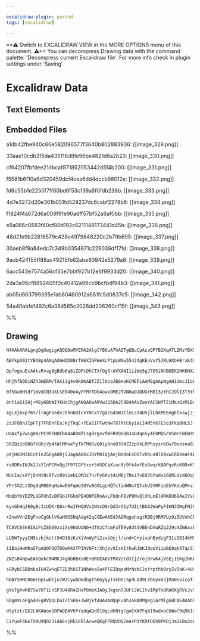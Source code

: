 ```yaml
---

excalidraw-plugin: parsed
tags: [excalidraw]

---
```

==⚠  Switch to EXCALIDRAW VIEW in the MORE OPTIONS menu of this document. ⚠== You can decompress Drawing data with the command palette: 'Decompress current Excalidraw file'. For more info check in plugin settings under 'Saving'


# Excalidraw Data
## Text Elements
## Embedded Files
a1db42fbe940c66e582096577f3640b802883936: [[image_329.png]]

33aae10cdb215da435118d8fe96be4821d6a2b23: [[image_330.png]]

cf64207fbfdee21dbcaf871852053442d5f4b200: [[image_331.png]]

f5581b6f10a6d320459dcf4cea6dd4dccb98012e: [[image_332.png]]

fd6c55b1e2250f7ff60bd6f53cf39a5f0fdb238b: [[image_333.png]]

4d7e3272d20e361b051fd529237dc6cabf2278b8: [[image_334.png]]

f1824f4a672d6a009f91e90adff57bf52a6af0bb: [[image_335.png]]

e5a066c0583f40cf89d192c6211149173441d45b: [[image_336.png]]

48d21e9b22816579c428e4979848220c2b79b695: [[image_337.png]]

30aeb8f9a84edc7c349b0354871c229039df17fd: [[image_338.png]]

9acb424155ff88ac49215fb62abe80942e5279a8: [[image_339.png]]

6acc543e7574a56cf35e7bbf927b12e6f9933d20: [[image_340.png]]

2da3a96cf8892405f0c40412a99cb9bcfbdf94b3: [[image_341.png]]

ab05d663799395e1ab60460912a681fc5d0837c5: [[image_342.png]]

54a40abfe1492c6a38d565c2026dd206260cf15f: [[image_343.png]]

%%
## Drawing
```compressed-json
N4KAkARALgngDgUwgLgAQQQDwMYEMA2AlgCYBOuA7hADTgQBuCpAzoQPYB2KqATLZMzYBXUtiRoIACyhQ4zZAHoFAc0JRJQgEYA6bGwC2CgF7N6hbEcK4OCtptbErHALRY8RMpWdx8Q1TdIEfARcZgRmBShcZQUebQBWbQBGGjoghH0EDihmbgBtcDBQMBKIEm4IAGYAcQBBGAAGXABNXAAtGC0AWQBRAHVMNoAhOHjq1JLIWEQKwn1opH5SzG5n

ABYkpO01tYBOBp4ANgAOAHZD08rT06XIGFWeXcPtpLWGw55424gKEnVuY5JRLHXbHBrxK4QtanCHfSQIQjKaTcNbxY7aGGHQ47BrHeJrQ6bb7WZTBbgNb7MKCkNgAawQAGE2Pg2KQKtTrMw4LhAtkJqVNLhsLTlDShBxiEyWWyJByOFyeVkoPzIAAzQj4fAAZVgZIkgg8KogVJp9L6f0k3CSlOpdIQOpgevQBvK3zFSI44VyaGthUgbG52DU9x9D

QpfogouEcAAksRvag8gBdb6q8iZOPcDhCTXfQgSrAVXANI1iiWe5gJ7O5iNhBDEK2HK6HXZJE7hyYMJisThWs7fRgsdgcABynDEfYaa0qPCS4MOeeYABF0lB69xVQQwt9NMIJT1gplslWc/hvkI4MRcGuGz7LrtKu2IcdKh3SkQOLSs6fvizheu0E3fBt1rKIoCEBMIEQCV82UI11WCTMJFwJJiE0NYeFVTQEF2N5sCxBA0R4Bonnia5VUfN5NDB

HhjhfB9DiNZh3HERM/TAX1Jg4v0k0KABfJZilKcoJB6HoKCMEFiAAMSgAApNgAH1dmcJIoDWRSEAAGRLb5plYsp5mURYIxWNB1lRDEm3iHhZ0OeJ4inPgIxDVAkhfbRATWEFbNswFTmcztfmIf40GObEMTI/EHNOBpX1nOEESRZU0EqeJdm2aENjS4j3PS4kOFJVi3wEW16SlVl2XIeVuV5ZUdyFEUy0lZlKtlaqFTq+CNW1XUDJdBsbVNBBzRCy

0fSGu0HSdY1mVdCN3UkCsE040oAyFYMrTDb4owvOME2TVN0wQJDUGrM8I3zYhC2QlI3T3Yhlu/GtOzrW83NOPEsR4GFAtKQcey4H1XwHbthzHDgJx9adTjnPYF0u5dVwA1AgJAztd3FYgDwyJUTxe0oLyvG8rXvR9AXeH61l/fMvzQc7fzYf93rRhAbWvCCKmgxxCu6xD3qqSpcFwBA52wNDZ3iK9p3iTZjmIY5VRww5sO82diEOXAeE0HhKiYlj

8nY1aSiSHj+MEy6BbWIYKHoChjgANQAKwARVwJ25OA2l9B4AAVZonYACSNfTZiMkzOzM1BnEqSz3KeWHwSnWGkkqb5XN1jKCSBD4H1l6FU++YLQtQHZEhhV88ryw44upiN4URZEwoyqn0sJUFpwSiMSSdErjTKxlWpldA5U6pUjUFYVdolCrh+gDravH1Meum/q5sG0DhtGkvjf74bV4qAbS2ED0vStb51qDWAtr73bY3jfIUwjNNcAzd6Gcugso

4gLXj6xp76Y/lrAgFGedvJthnKDIcvY0CxT7gDcG45WJtleLsI4U5jiLhXMEEmgEtxswjJjfch48bPQup2Im14UZJDJicVBOwbgRg/HTM6QDOx/npCzfB7NwKQW5rBPmJ0BbYFVNiYipwsKqmuggdWmg8CqjOHlYiUIMLEHiKqNYOswz6wIKxAoXFjbcUmLxEoAlChCUgCJdATs/DEAaFpHgQhFKYHiPgGAAAFJ2mhlCCnwM4EO8ADJzAWEaKO6w

2zJFOBhJIpFTj7FROnFEoJkjTkqC+fEaSIFFwtNwT6lRtC6yiaiI4M5Y67ESo3FKqBHL5J+gFQkNDcTvEwd3QqvdJrlSHlVTki8+QNSns1We3SaqKj6c/FefVD7ryYgPbe403IdPtJM/U0z7p+CWmfCaEZL6bVDLfMU98DpP07C/N+ZC8xfyLHrNZ5ZNmsIJgIEB70YmtieLRbyUDAbcDsp8xBkNkEOVwqnDuWDkZcOAgQjGD0cZHhyOciMlDcEf

UqAxfyZwLg00/PC9hTNOEbm4aBDmfCsg8zgsvfmFRVQOUBJoQ4qo5y4EOMQGcU50rEBEWsMQjLiDEDWOy7AmhQQNCSDwCOpRmK6MNgY24RiSgmLAGYkoFiygC0qIHJcPA+j4FqL7OSvtiAOySLSBWbRsBQGwGSiMocJDBOMqE1Ybx0Sx0qJky4tFzi71cnOXEGIUXuWxJUEV1w65BRyWgayBSjgPhIh8XWRJ65JSbrwDY2g0kfBdeceI2JPoFSKu

SRZQz2o9NGfVQhjVp4tWlMMseYyTkTMdGvQ0iy5nn03lNZZzpVkLRPhsysrbOw7OvnsnaBz9qPyOq/IR2LhKXOQmsP+ty+2AIecaJ53ySI/X8gjTsCCYFuQcr8zgEMoaoA+Fm2GKK/qWKRjglGrMdzQpIceadkBEXUNoccWcaSu7sNpi+iAHC70EtemBTmEh+G83JVOiQUjDjYAcpoJIMjPgNFVBI0RDRNAaypZUERKLcDqNQxLNJmgdFOn0ZMQx

ptjHm3MZbCotInZGDgA0RjSJagAA0XxJDYM0IQjAejBz0oEsOITvhhLeBlD4xwCR0XeAFAkIbShes+FsXOaSMKxTjUpyAxd5n2TWKmt4sVditlztiCpyVvkprTbrZsWboQtM7D3YqBaulFpGV1fpTUHqFpHgvEtfNeoNqmU2ttZow0LPC0skLKywudkWgAqLA7Ay7LcttCMd8x1oEOs/Y6p0P6diujddABGF2PTuYV8Va67xl1joCbd/0wZ7s2Dp

rs0DRxINJk2JsYInPCRvQgJF97CGPtxs+5d5DCaXioc8j9tk4mfExSwqrkBAPgvRuK0DxKYKQfGRSiQfLTgIBnAFYgxETuEk0OCJIUibJoKuOyuDuBNCqgW8caiZG9FGxldRuVtGlX0dEopB2pAjAAHkkhaSgKcKAI5wcwEkAAVRdtUGAmgkcBJmDa8O9rzJvGeFOD4Bw4kQJBIk6GTxtAHDStnT9exXjZLGtwJsDRtBNk+JcBocTMRpwTZU0mcR

WUxIa/sXYjDnNtNc9Fvz89i1ebLQM3z7n/Py6Xvt4LM0j7Nsi7vE07bYudvi6URLdzd6Dq9RlzsWWH45eOaUU50H7lTcsbO0rjEbkVaXc7ykNXUBpLSrnc4h6ga8DRCH49yDbJkVhsRUFt6NuQoFGN2F+MXcQDfXNlF5NaLoq+Ewv9k3GbM3xRCnhYH0AQctXWg76B6X040Yys7mswy7FVK2HCTRiCqipacV7NlGW4FVJh0jlIDY5Z+0bM2piLZF

YFrSX2LtSDg9qM0EHqHsAwD6FqWoSOYw9GOLgLHQTcfidWNn7QTxhU2VRFibEbYKduQM+z1sMJ0ptkeBL0oemWdzgKYp6TXCNBGJSzJNF5VNfyGyKJXCI4T9XNdpGXFXOXTzdXDGctQZJA0eXpUtGvTXRteaEDLeXXRZA+OLAgk3HtJLc3VLIddLfZaMbLRMe3NUfLd+NhGda6b+XAU4crJLVbVdahJpOiJ4SBCMXdUPHgAkCPLrNAYiEiV4G7K9

MoQbYbYDZPLGGFUhIvBFGbJFGhbPE4QNPERnAvLFbQnFEvPBMvQlXhLmElARKDU6DAeIYsLEbAcEF8DRBoERKSGJHgfCWcVrV/WODYXleIUfWscfNiaVKfGjGfOjOfCoDjAAJRkBjH0CEEkHcQZA41pGaEOGUHB3cXcOSNyGE2x3QFtTFUgDCTSXRGFRbBIk/TDDRCkJcj7D2Ev0JGJwfE/WDwjB/zQCzTiFM25w2HSlhixC/0gAbis1kIygCjoh

kynGhHq360gBc3zUQKrQ8xrRwIFHQOVx2NVxQNrQd3rS1y7UILtBbS2WuPpFIKN3IMgFN292oI2loO9RHQYNtyYInTOXMI4JKx/mOF4Mq3YMeRRlZzOAzUa0gHENyWuGkP+VyTszjROHjyGyA2sKhQ0KfThUBNfV0PfQMPSU2FhFMJWwhIA1xWxM21KiJTsN22r3ONrwgG8nOyQ12B1lojbDIl2GwAwmOAQD2DiRk0/WImwG1jiVpV2HiC+ylUo1

+2nwVVn2EgFnoCgGklVGaH0GSNqAdg42qCGEwAAEdJAGRqguhagtR9Bj9RM7Uz9zIUVnhCRJM2wZY5C4SIAvV9h0Rwo2wZNXxHIsomcS52wEgYZpwaE5x01QCqlA0Mp0pdZ7IY8yJud4Dpd7jB5jjkC9iJ5DisZZcsDAtyU8DQtni94bjiDotHjZpjcXjKCzcL4aDLd6C9pfjcsTlWD/1isuDdgwTvd+C3p102xE45MQ9Gx4FmtOsUToZCR5xLhv

TCAVC6Sk9IAiFsZ8S09zxiSs9UUUUN0+df0zCfcmFaTE9y8dtSVBEnDXwRZqJ29cAZN6xsBThsAylrtadFEpTHg4pdhu8aEpEFSJ8YiDEVTFUiggd0AKBlBTTBVTgugwhTglxagXYhgEA2hnBsAeh9B5TyiT8xNTJz9xdkg8RYYMIXV3IwQ2sM5o9MpCRZwlywxvTBjqkmxqcCdX8fpr989OxZiwDrhL8ykFNudWwN1MytjsziyAsFc0ClcizMDZ

LUDWTyyyCN5szbjkstt94O16zKzXiVoWyPi2zviOyjl/ind+C+yixahBydzgF31cI6I4kMSxCZz10+KmsOtI8rQaE8QbJ8Q2sVzsEsTLzRs8TxsCSzyKE9zSZSShTudvTmF/11tS96T+5GTwN7C9sa8ncIBdghR0JJCgR1EFFD9BTgD1FaUeAXsEAwQYDCIfpCrQSx9JVQKlTYj/t4jAdEiJA2grx9BvAkhlxBT3FnAYwuhaQ1hwcKAGQByCKHTq

iIBaiHwMRa5PpAQ0FQQTDOwM4XTPIhV0FtrXhjzv9IsHIthwRJDKJ0oUV1ipBE0qk5TqcSIpwkq6JCRYZJK0A+59dOlcySy5KDiFKZ4lK1czi1QLj8CNKdLqzmc7i4aHi9Ltdu11kqDjKr5TLMtR1OzmCIBHcCtqSbLkIhh7L/0RywpucPURVpyOtuA0lpj2tAZfLoYjgThZwdhMTVCcT1DiEoqHLYriYSTUVoRZYyJltUqLz0r1zMrbDsrmTbyB

ZNZsB4NpwEAYQokCM4MKJ4gNbNBXs0E+8RUEA6VTMXVztdJIj2rojOrwK4jVSEj1SKg1hKAcLnAoAOMHxXhmAtJ8JNARw3yFqrURMcciLI4SKtgHs0QY60o5wlt2jZDRT2cesYkwwdhgywz5kIQthYp47rg0Q5wmaBKqk3gtgbJAR/INgKYubWk81fq3NAblLIaIBJ4fNFKm6Ib9iobNQ6zUbNKazsy+6riKD0bmztlWyb4zLDlx08tJ0iaV0SbS

sGRybCSBDnkaIU4ZwHqETZD3hkST1NhWxaIa4PlEZQqeaMrNzNCJsYrpthb9zyZvIaK+4Uq160qrCMqqQsrK8cqWSe78qeArwhYngfCfI3hCNBSpwRVcBTMBVuSREsN29NFrlrbyNJ97burHbernaJBKhwcYxpI1hMAaEHY+gOBKgONTT6BJAMjfZJA7oQ6KjDJw7lhz8QRL9cJHwaFoylzH8/z0RTNrho0IR2wma2KLh8kAoTNFNARHxi6nrrMt

hbNYSHMc066EDpLwbTju7W7CywbO6dGgth6GyqyIsEbtLSpdLDd9LYbGyx63jMa0svicafiLK56AS77XdOCiwlxV6vH1711yY5Swwd6PLQwmbxDWbUA5MrgvJgrVzwrcT+bU9/1M94rUVZZ/Jd436AmP7UY1CGT5bf7FbHCBYXtwQNYmw4kHw5TRYXtT6a5j7GVARVR4M7EXx3z8K0HvswLKMIK1TLEBYlxKg5ItIhAlxTSRx8BA44NTShBaRpJd

gYxTgYwhB7Sw7HTiLnSPJU48R4ZHxP8mbXJA0yJkgsn7JUFiJWLItvIMpTn8RARXgRVcJvSS6Gb7IEgXVP0UUspxK2tNiG7ti2oTj8zvMK0ZKu7jGUaR6rH4ad4SCYXTHDL+01pJ7h1XHzLZ7uz562DF63cf4eh/Hhy/cYyYlq6s1JyfQwQD7kFMlFNc9ua1yH1IrUm170m7xSSc6Hw2tcn+D8mRsQMf6oI/6laKh8RcA3gXslYrn8JcA0k1F7Ip

SDgmVLaPga4REgRVQQLbaTZlSHa+JwBjkf44A4AdQqFuAhJoB4RMgKgiArMlgGBCAEAKAhh9HK0QWIAABiHvX17Vx17AEQOqGMNcfQHUYaWXL1pDaNsVCAQN0gYN0Nt10Gj1ueIGlSuNoNpUENjIaSaGis2GzNhN7N0N8N+F+ZVaItxNjIMt5Gmx/uyAeN6tvUpsxxwoKtktjIcHdFuggNrN7IHN/QaSTgLU1+DUVyLyjtgd0N4d7ILUQgIwViOP

dtptzt/QX2LAKAWoe10PADBAVUfYqdqAQd810gLdhNtgCgeEXAPFqbI9wdnoCUWoC9q9kIcpl9/ke90N59mkCgX2UO9AZqT95iGkTUDjFEC4bYAKMzN0hOcpdtkD5kfAZoc/SuanH6fyz4MiI4R1owNgAwS1sQggIQZBVNR4LagHRt/t490N5Ih6JLCAIDx10UEgedxd9dZj0gVjtcOAbgSdlj4gLoNga6R9l7YIJJyAATvzZVIYZkAWUgHxXAAA

CiYuoF4BoTU9U9QDZ3iAAEojRkiEBlAcweQKgFPBQVOQZeArPdYKRtOEh9PKOj3a2EBu2oBhxBaWDJ1DOCwuPeY0BlUsgxOUZqQSPvhsAiBeO0BQvZaOBJ1uAYuL4hAoAPxWIYunO7AnYEAzVmAtQ4u4AhORO4vNBxOZbHWhR3PGBfZ8P8BCPOxrVnR0gzVhwjRA2qQDB/2Kj+XpbP7Zb8BQgt3muquauyF+JwBFUCaNRwhLXDW+IgA=
```
%%